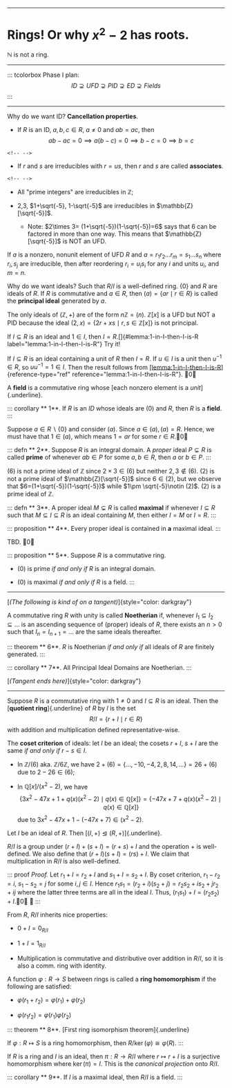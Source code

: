 ------------------------------------------------------------------------

# Rings! Or why $x^2-2$ has roots.

$\mathbb{N}$ is not a ring.

------------------------------------------------------------------------

::: tcolorbox
Phase I plan:
$$ID\supsetneq UFD\supsetneq PID\supsetneq ED \supsetneq Fields$$
:::

------------------------------------------------------------------------

Why do we want ID? **Cancellation properties**.

-   If $R$ is an ID, $a,b,c\in R$, $a\neq 0$ and $ab=ac$, then
    $$ab-ac=0\implies a(b-c)=0 \implies b-c=0 \implies b=c$$

```{=html}
<!-- -->
```
-   If $r$ and $s$ are irreducibles with $r=us$, then $r$ and $s$ are
    called **associates**.

```{=html}
<!-- -->
```
-   All "prime integers" are irreducibles in $\mathbb{Z}$;

-   2,3, $1+\sqrt{-5}, 1-\sqrt{-5}$ are irreducibles in
    $\mathbb{Z}[\sqrt{-5}]$.

    -   Note: $2\times 3= (1+\sqrt{-5})(1-\sqrt{-5})=6$ says that 6 can
        be factored in more than one way. This means that
        $\mathbb{Z}[\sqrt{-5}]$ is NOT an UFD.

If $a$ is a nonzero, nonunit element of UFD $R$ and
$a=r_1r_2\dots r_m=s_1\dots s_n$ where $r_i,s_j$ are irreducible, then
after reordering $r_i=u_is_i$ for any $i$ and units $u_i$, and $m=n$.

Why do we want ideals? Such that $R/I$ is a well-defined ring. {0} and
$R$ are ideals of $R$. If $R$ is commutative and $a\in R$, then
$(a)=\{ar\mid r\in R\}$ is called the **principal ideal** generated by
$a$.

The only ideals of $(\mathbb{Z},+)$ are of the form $n\mathbb{Z}=(n)$.
$\mathbb{Z}[x]$ is a UFD but NOT a PID because the ideal
$(2,x)=\{2r+xs\mid r,s\in \mathbb{Z}[x]\}$ is not principal.

If $I\subseteq R$ is an ideal and $1\in I$, then
$I=R$.[]{#lemma:1-in-I-then-I-is-R label="lemma:1-in-I-then-I-is-R"} Try
it!

If $I\subseteq R$ is an ideal containing a unit of $R$ then $I=R$. If
$u\in I$ is a unit then $u^{-1}\in R$, so $uu^{-1}=1\in I$. Then the
result follows from
[\[lemma:1-in-I-then-I-is-R\]](#lemma:1-in-I-then-I-is-R){reference-type="ref"
reference="lemma:1-in-I-then-I-is-R"}. 0◻

A **field** is a commutative ring whose [each nonzero element is a
*unit*]{.underline}.

::: corollary
** 1**. If $R$ is an $ID$ whose ideals are $(0)$ and $R$, then $R$ is a
**field**.
:::

Suppose $a\in R\backslash \{0\}$ and consider $(a)$. Since
$a\in (a),\, (a)=R$. Hence, we must have that $1\in(a)$, which means
$1=ar$ for some $r\in R$.0◻

::: defn
** 2**. Suppose $R$ is an integral domain. A *proper* ideal
$P\subsetneq R$ is called **prime** of whenever $ab\in P$ for some
$a,b\in R$, then $a$ or $b\in P$.
:::

$(6)$ is not a prime ideal of $\mathbb{Z}$ since $2\times 3\in (6)$ but
neither $2,3\notin (6)$. $(2)$ is not a prime ideal of
$\mathbb{Z}[\sqrt{-5}]$ since $6\in (2)$, but we observe that
$6=(1+\sqrt{-5})(1-\sqrt{-5})$ while $1\pm \sqrt{-5}\notin (2)$. (2) is
a prime ideal of $\mathbb{Z}$.

::: defn
** 3**. A proper ideal $M\subsetneq R$ is called **maximal** if whenever
$I\subseteq R$ such that $M\subseteq I\subseteq R$ is an ideal
containing $M$, then either $I=M$ or $I=R$.
:::

::: proposition
** 4**. Every proper ideal is contained in **a** maximal ideal.
:::

TBD. 0◻

::: proposition
** 5**. Suppose $R$ is a commutative ring.

-   \(0\) is prime *if and only if* $R$ is an integral domain.

-   \(0\) is maximal *if and only if* $R$ is a field.
:::

------------------------------------------------------------------------

[*(The following is kind of on a tangent)*]{style="color: darkgray"}

A commutative ring $R$ with unity is called **Noetherian** if, whenever
$I_1\subseteq I_2\subseteq \dots$ is an ascending sequence of (proper)
ideals of $R$, there exists an $n>0$ such that $I_n=I_{n+1}=\dots$ are
the same ideals thereafter.

::: theorem
** 6**. $R$ is Noetherian *if and only if* all ideals of $R$ are
finitely generated.
:::

::: corollary
** 7**. All Principal Ideal Domains are Noetherian.
:::

[*(Tangent ends here)*]{style="color: darkgray"}

------------------------------------------------------------------------

Suppose $R$ is a commutative ring with $1\neq 0$ and $I\subseteq R$ is
an ideal. Then the [**quotient ring**]{.underline} of $R$ by $I$ is the
set $$R/I=\{r+I\mid r\in R\}$$ with addition and multiplication defined
representative-wise.

The **coset criterion** of ideals: let $I$ be an ideal; the cosets
$r+I$, $s+I$ are the same *if and only if* $r-s\in I$.

-   In $\mathbb{Z}/(6)$ aka. $\mathbb{Z\text{/6}Z}$, we have
    $2+(6)=\{\dots,-10,-4,2,8,14,\dots\} = 26+(6)$ due to $2-26\in (6)$;

-   In $\mathbb{Q}[x]/(x^2-2)$, we have
    $$\{3x^2-47x+1+q(x)(x^2-2)\mid q(x)\in \mathbb{Q}[x]\} = \{-47x+7+q(x)(x^2-2)\mid q(x)\in \mathbb{Q}[x]\}$$
    due to $3x^2-47x+1-(-47x+7)\in (x^2-2)$.

Let $I$ be an ideal of $R$. Then
[$(I,+)\trianglelefteq(R,+)$]{.underline}.

$R/I$ is a group under $(r+I)+(s+I)=(r+s)+I$ and the operation + is
well-defined. We also define that $(r+I)(s+I)=(rs)+I$. We claim that
multiplication in $R/I$ is also well-defined.

::: proof
*Proof.* Let $r_1+I=r_2+I$ and $s_1+I=s_2+I$. By coset criterion,
$r_1-r_2=i$, $s_1-s_2=j$ for some $i,j\in I$. Hence
$r_1s_1=(r_2+i)(s_2+j)=r_2s_2+is_2+jr_2+ij$ where the latter three terms
are all in the ideal $I$. Thus, $(r_1s_1)+I=(r_2s_2)+I$.0◻ ◻
:::

From $R$, $R/I$ inherits nice properties:

-   $0+I=0_{R/I}$

-   $1+I=1_{R/I}$

-   Multiplication is commutative and distributive over addition in
    $R/I$, so it is also a comm. ring with identity.

A function $\varphi: R\rightarrow S$ between rings is called a **ring
homomorphism** if the following are satisfied:

-   $\varphi (r_1+r_2)=\varphi (r_1)+\varphi (r_2)$

-   $\varphi (r_1r_2)=\varphi (r_1)\varphi (r_2)$

::: theorem
** 8**. [First ring isomorphism theorem]{.underline}

If $\varphi: R\mapsto S$ is a ring homomorphism, then
$R/\ker(\varphi)\cong \varphi (R)$.
:::

If $R$ is a ring and $I$ is an ideal, then $\pi : R\rightarrow R/I$
where $r\mapsto r+I$ is a surjective homomorphism where $\ker(\pi)=I$.
This is the *canonical projection* onto $R/I$.

::: corollary
** 9**. If $I$ is a maximal ideal, then $R/I$ is a field.
:::
